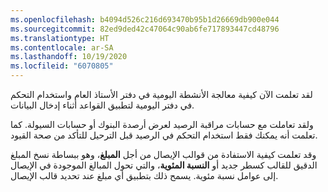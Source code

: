 ```yaml
---
ms.openlocfilehash: b4094d526c216d693470b95b1d26669db900e044
ms.sourcegitcommit: 82ed9ded42c47064c90ab6fe717893447cd48796
ms.translationtype: HT
ms.contentlocale: ar-SA
ms.lasthandoff: 10/19/2020
ms.locfileid: "6070805"
---
```

لقد تعلمت الآن كيفية معالجة الأنشطة اليومية في دفتر الأستاذ العام واستخدام التحكم في دفتر اليومية لتطبيق القواعد أثناء إدخال البيانات.

ولقد تعاملت مع حسابات مراقبة الرصيد لعرض أرصدة البنوك أو حسابات السيولة. كما تعلمت أنه يمكنك فقط استخدام التحكم في الرصيد قبل الترحيل للتأكد من صحة القيود. 

وقد تعلمت كيفية الاستفادة من قوالب الإيصال من أجل **المبلغ**، وهو ببساطة نسخ المبلغ الدقيق للقالب كسطر جديد أو **النسبة المئوية**، والتي تحول المبالغ الموجودة في الإيصال إلى عوامل نسبة مئوية. يسمح ذلك بتطبيق أي مبلغ عند تحديد قالب الإيصال. 

